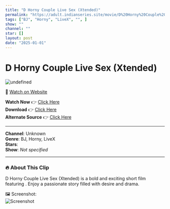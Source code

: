 ```yaml
---
title: "D Horny Couple Live Sex (Xtended)"
permalink: "https://adult.indianseries.site/movie/D%20Horny%20Couple%20Live%20Sex%20(Xtended)"
tags: ["BJ", "Horny", "LiveX", "", ]
show: ""
channel: ""
star: []
layout: post
date: "2025-01-01"
---
```


# D Horny Couple Live Sex (Xtended)

![undefined](https://desisins.com/wp-content/uploads/2024/08/DHC-LiveX-DesiSins.com_.jpg)

🔗 [Watch on Website](https://adult.indianseries.site/movie/D%20Horny%20Couple%20Live%20Sex%20(Xtended))

**Watch Now** 👉 [Click Here](https://adult.indianseries.site/movie/D%20Horny%20Couple%20Live%20Sex%20(Xtended))  
**Download** 👉 [Click Here](https://adult.indianseries.site/movie/D%20Horny%20Couple%20Live%20Sex%20(Xtended))  
**Alternate Source** 👉 [Click Here](https://adult.indianseries.site/movie/D%20Horny%20Couple%20Live%20Sex%20(Xtended))

---

**Channel**: Unknown  
**Genre**: BJ, Horny, LiveX  
**Stars**:   
**Show**: *Not specified*

---

### 🔥 About This Clip

D Horny Couple Live Sex (Xtended) is a bold and exciting short film featuring . Enjoy a passionate story filled with desire and drama.
 
🖼️ Screenshot:  
![Screenshot](https://desisins.com/wp-content/uploads/2024/08/DHC-LiveX-DesiSins.com_.jpg)
